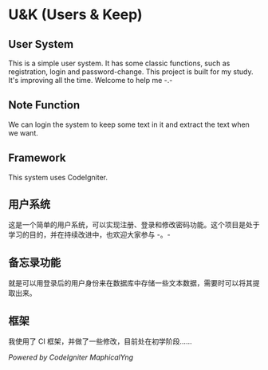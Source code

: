 # U&K (Users & Keep)

## User System

This is a simple user system. It has some classic functions, such as registration, login and password-change. This project is built for my study. It's improving all the time. Welcome to help me -.-

## Note Function

We can login the system to keep some text in it and extract the text when we want.

## Framework

This system uses CodeIgniter.

## 用户系统

这是一个简单的用户系统，可以实现注册、登录和修改密码功能。这个项目是处于学习的目的，并在持续改进中，也欢迎大家参与 -。-

## 备忘录功能

就是可以用登录后的用户身份来在数据库中存储一些文本数据，需要时可以将其提取出来。

## 框架

我使用了 CI 框架，并做了一些修改，目前处在初学阶段……

*Powered by CodeIgniter MaphicalYng*
